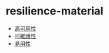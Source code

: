 # resilience-material

- [高可用性](./high-availability.md)
- [可維護性](./maintainable.md)
- [易用性](./usability.md)

